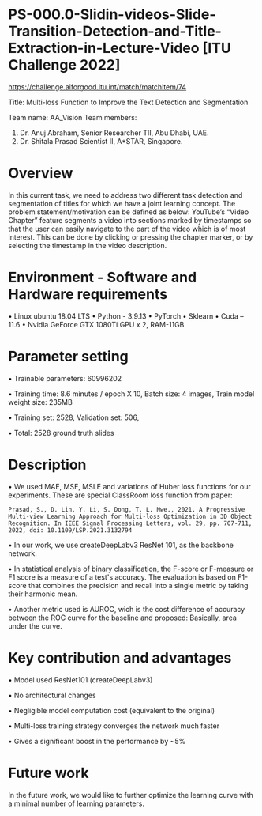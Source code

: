 # PS-000.0-Slidin-videos-Slide-Transition-Detection-and-Title-Extraction-in-Lecture-Video [ITU Challenge 2022]

https://challenge.aiforgood.itu.int/match/matchitem/74

Title: Multi-loss Function to Improve the Text Detection and Segmentation

Team name: AA_Vision
Team members:
1.	Dr. Anuj Abraham, Senior Researcher TII, Abu Dhabi, UAE.
2.	Dr. Shitala Prasad Scientist II, A*STAR, Singapore.

# Overview
In this current task, we need to address two different task detection and segmentation of titles for which we have a joint learning concept. The problem 
statement/motivation can be defined as below: 
YouTube’s “Video Chapter” feature segments a video into sections marked by timestamps so that the user can easily navigate to the part of the video which is of most interest. This can be done by clicking or pressing the chapter marker, or by selecting the timestamp in the video description.

# Environment - Software and Hardware requirements
  •	Linux ubuntu 18.04 LTS
  •	Python - 3.9.13
  •	PyTorch 
  •	Sklearn
  •	Cuda – 11.6
  •	Nvidia GeForce GTX 1080Ti GPU x 2, RAM-11GB

# Parameter setting
  • Trainable parameters: 60996202
  
  • Training time: 8.6 minutes / epoch X 10, Batch size: 4 images, Train model weight size: 235MB
  
  • Training set: 2528, Validation set: 506, 
  
  • Total: 2528 ground truth slides

# Description
  • We used MAE, MSE, MSLE and variations of Huber loss functions for our experiments. These are special ClassRoom loss function from paper: 
  
    Prasad, S., D. Lin, Y. Li, S. Dong, T. L. Nwe., 2021. A Progressive Multi-view Learning Approach for Multi-loss Optimization in 3D Object Recognition. In IEEE Signal Processing Letters, vol. 29, pp. 707-711, 2022, doi: 10.1109/LSP.2021.3132794 
    
  • In our work, we use createDeepLabv3 ResNet 101, as the backbone network.
  
  • In statistical analysis of binary classification, the F-score or F-measure or F1 score is a measure of a test's accuracy. The evaluation is based on F1-score that combines the precision and recall into a single metric by taking their harmonic mean.
  
  • Another metric used is AUROC, wich is the cost difference of accuracy between the ROC curve for the baseline and proposed: Basically, area under the curve.
  
# Key contribution and advantages
  • Model used ResNet101 (createDeepLabv3) 
  
  • No architectural changes 
  
  • Negligible model computation cost (equivalent to the original)
  
  • Multi-loss training strategy converges the network much faster
  
  • Gives a significant boost in the performance by ~5% 
  
  # Future work
  In the future work, we would like to further optimize the learning curve with a minimal number of learning parameters.

